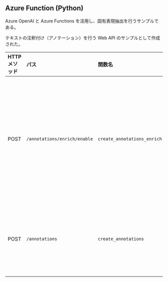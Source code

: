## Azure Function (Python)

Azure OpenAI と Azure Functions を活用し、固有表現抽出を行うサンプルである。

テキストの注釈付け（アノテーション）を行う Web API のサンプルとして作成された。

| HTTP メソッド | パス | 関数名 | 説明 |
| :-- | :-- | :-- | :-- |
| POST | `/annotations/enrich/enable` | `create_annotations_enrich` | Azure OpenAI を使用してチャットの完了を作成し、アノテーションを作成する。その後、Wikipedia を探索してレスポンスをエンリッチする。 |
| POST | `/annotations` | `create_annotations` | Azure OpenAI を使用してチャットの完了を作成し、アノテーションを作成する。|
